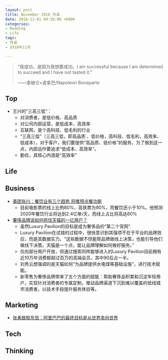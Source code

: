 ```yaml
---
layout: post
title: November 2018 月读
date: 2018-11-01 09:58:00 +0800
categories:
- Reading
- Life
tags:
- 月读
- 2018年11月

---
```


<blockquote class="blockquote-center">
<p>“我成功，是因为我想要成功。I am successful because I am determined to succeed and I have not tasted it.”</p>
<p>——拿破仑•波拿巴/Napoleon Bonaparte</p>
</blockquote>

## Top

- 王兴的“三高三低”：
	- 对消费者，是低价格、高品质
	- 对公司内部运营，是低成本、高效率
	- 互联网，是个高科技、低毛利的行业
	- “三高三低”（三高三低，即高品质 、低价格，高科技、低毛利，高效率、低成本），对于客户，我们要提供“高品质、低价格”的服务，为了做到这一点，内部运作要追求“低成本、高效率”。
	- 勤俭，其核心内涵是“高效率”


## Life



## Business

- [美团张川：餐饮业有三个趋势 将推预点餐功能](https://shouyin.meituan.com/information/3090)
	- 目前电影票的线上比例80%，高铁票为90%，而餐饮还小于10%。他预测2020年餐饮行业将达到2.4亿单/天，而线上占比将高达60%
- [奢侈品牌该如何抓住天猫的一亿用户？](https://cn.businessoffashion.com/2018/04/luxury-pavilion-tmall-pros-and-cons-cn.html)
	- 虽然Luxury Pavilion的目标是成为奢侈品的“第二个官网”.
	- Luxury Pavilion在试错的过程中，很快意识到其强项不在于平台的品牌效应，而是其数据实力。“这些数据不但能帮品牌做线上决策，也能引导他们做线下决策。天猫是一个点，能让品牌理解如何做好服务。”
	- 仅向部分用户开放，但通过搜索同样能够进入的Luxury Pavilion目前拥有近10万年消费额超过百万的高端会员，其中90后占一半。
	- 刘秀云想强调的是天猫如何“为品牌提供水电煤等基础设施”，进行技术赋能。
	- 新零售为奢侈品牌带来了五个方面的赋能：帮助奢侈品积累和沉淀年轻用户，实现针对消费者的专属定制，推动品牌渠道下沉到难以覆盖的低线城市消费者，以技术手段提升服务体验等。

## Marketing

- [张勇致股东信：阿里巴巴的最终目标是从世界卖向世界](https://wallstreetcn.com/articles/3429651)


## Tech



## Thinking

